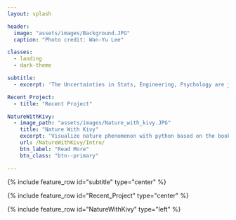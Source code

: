 ```yaml
---
layout: splash

header:
  image: "assets/images/Background.JPG"
  caption: "Photo credit: Wan-Yu Lee"

classes:
  - landing
  - dark-theme

subtitle:
  - excerpt: 'The Uncertainties in Stats, Engineering, Psychology are just out there in our daily life. This personal site talks about how I understand it, and visualize them with code.'

Recent_Project:
  - title: "Recent Project"

NatureWithKivy:
  - image_path: "assets/images/Nature_with_kivy.JPG"
    title: "Nature With Kivy"
    excerpt: 'Visualize nature phenomenon with python based on the book *Nature of Code* written by Daniel Shiffman'
    url: /NatureWithKivy/Intro/
    btn_label: "Read More"
    btn_class: "btn--primary"

---
```


{% include feature_row id="subtitle" type="center" %}

{% include feature_row id="Recent_Project" type="center" %}

{% include feature_row id="NatureWithKivy" type="left" %}
